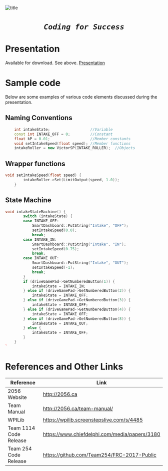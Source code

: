 ![title](http://2056.ca/wp-content/uploads/2015/03/Untitled-2.png)

<center>
  <h1>
  <code><i>Coding for Success</i></code>
</h1>
</center>

# Presentation

Available for download. See above.
[Presentation](2056-ways-to-inspire-programming/Presentation.pptx)

# Sample code

Below are some examples of various code elements discussed during the presentation.

## Naming Conventions

```c++
    int intakeState;                  //Variable
    const int INTAKE_OFF = 0;         //Constant
    float kP = 0.01;                  //Member constants
    void setIntakeSpeed(float speed); //Member functions
    intakeRoller = new VictorSP(INTAKE_ROLLER);  //Objects
```

## Wrapper functions

```c++
void setIntakeSpeed(float speed) {
        intakeRoller->Set(LimitOutput(speed, 1.0));
    }
```

## State Machine

```c++
void intakeStateMachine() {
        switch (intakeState) {
        case INTAKE_OFF:
            SmartDashboard::PutString("Intake", "OFF");
            setIntakeSpeed(0.0);
            break;
        case INTAKE_IN:
            SmartDashboard::PutString("Intake", "IN");
            setIntakeSpeed(0.75);
            break;
        case INTAKE_OUT:
            SmartDashboard::PutString("Intake", "OUT");
            setIntakeSpeed(-1);
            break;
        }
        if (driveGamePad->GetNumberedButton(1)) {
            intakeState = INTAKE_IN;
        } else if (driveGamePad->GetNumberedButton(2)) {
            intakeState = INTAKE_OFF;
        } else if (driveGamePad->GetNumberedButton(3)) {
            intakeState = INTAKE_OFF;
        } else if (driveGamePad->GetNumberedButton(4)) {
            intakeState = INTAKE_OFF;
        } else if (driveGamePad->GetNumberedButton(8)) {
            intakeState = INTAKE_OUT;
        } else {
            intakeState = INTAKE_OFF;
        }
    }
`
```

# References and Other Links

Reference              | Link
---------------------- | -----------------------------------------------
2056 Website           | <http://2056.ca>
Team Manual            | <http://2056.ca/team-manual/>
WPILib                 | <https://wpilib.screenstepslive.com/s/4485>
Team 1114 Code Release | <https://www.chiefdelphi.com/media/papers/3180>
Team 254 Code Release  | <https://github.com/Team254/FRC-2017-Public>
